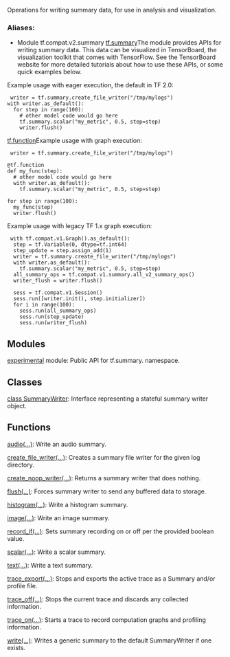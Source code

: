 Operations for writing summary data, for use in analysis and visualization.
### Aliases:
- Module tf.compat.v2.summary
[tf.summary](https://tensorflow.google.cn/api_docs/python/tf/summary)The  module provides APIs for writing summary data. This data can be visualized in TensorBoard, the visualization toolkit that comes with TensorFlow. See the TensorBoard website for more detailed tutorials about how to use these APIs, or some quick examples below.

Example usage with eager execution, the default in TF 2.0:

```
 writer = tf.summary.create_file_writer("/tmp/mylogs")
with writer.as_default():
  for step in range(100):
    # other model code would go here
    tf.summary.scalar("my_metric", 0.5, step=step)
    writer.flush()
```
[tf.function](https://tensorflow.google.cn/api_docs/python/tf/function)Example usage with  graph execution:


```
 writer = tf.summary.create_file_writer("/tmp/mylogs")

@tf.function
def my_func(step):
  # other model code would go here
  with writer.as_default():
    tf.summary.scalar("my_metric", 0.5, step=step)

for step in range(100):
  my_func(step)
  writer.flush()
```
Example usage with legacy TF 1.x graph execution:

```
 with tf.compat.v1.Graph().as_default():
  step = tf.Variable(0, dtype=tf.int64)
  step_update = step.assign_add(1)
  writer = tf.summary.create_file_writer("/tmp/mylogs")
  with writer.as_default():
    tf.summary.scalar("my_metric", 0.5, step=step)
  all_summary_ops = tf.compat.v1.summary.all_v2_summary_ops()
  writer_flush = writer.flush()

  sess = tf.compat.v1.Session()
  sess.run([writer.init(), step.initializer])
  for i in range(100):
    sess.run(all_summary_ops)
    sess.run(step_update)
    sess.run(writer_flush)
```
## Modules
[experimental](https://tensorflow.google.cn/api_docs/python/tf/summary/experimental) module: Public API for tf.summary. namespace.

## Classes
[class SummaryWriter](https://tensorflow.google.cn/api_docs/python/tf/summary/SummaryWriter): Interface representing a stateful summary writer object.

## Functions
[audio(...)](https://tensorflow.google.cn/api_docs/python/tf/summary/audio): Write an audio summary.

[create_file_writer(...)](https://tensorflow.google.cn/api_docs/python/tf/summary/create_file_writer): Creates a summary file writer for the given log directory.

[create_noop_writer(...)](https://tensorflow.google.cn/api_docs/python/tf/summary/create_noop_writer): Returns a summary writer that does nothing.

[flush(...)](https://tensorflow.google.cn/api_docs/python/tf/summary/flush): Forces summary writer to send any buffered data to storage.

[histogram(...)](https://tensorflow.google.cn/api_docs/python/tf/summary/histogram): Write a histogram summary.

[image(...)](https://tensorflow.google.cn/api_docs/python/tf/summary/image): Write an image summary.

[record_if(...)](https://tensorflow.google.cn/api_docs/python/tf/summary/record_if): Sets summary recording on or off per the provided boolean value.

[scalar(...)](https://tensorflow.google.cn/api_docs/python/tf/summary/scalar): Write a scalar summary.

[text(...)](https://tensorflow.google.cn/api_docs/python/tf/summary/text): Write a text summary.

[trace_export(...)](https://tensorflow.google.cn/api_docs/python/tf/summary/trace_export): Stops and exports the active trace as a Summary and/or profile file.

[trace_off(...)](https://tensorflow.google.cn/api_docs/python/tf/summary/trace_off): Stops the current trace and discards any collected information.

[trace_on(...)](https://tensorflow.google.cn/api_docs/python/tf/summary/trace_on): Starts a trace to record computation graphs and profiling information.

[write(...)](https://tensorflow.google.cn/api_docs/python/tf/summary/write): Writes a generic summary to the default SummaryWriter if one exists.

